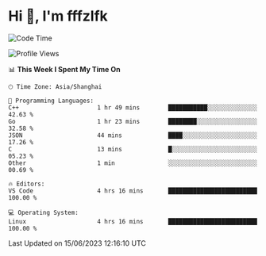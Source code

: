 # Hi 👋, I'm fffzlfk

<!--START_SECTION:waka-->
![Code Time](http://img.shields.io/badge/Code%20Time-228%20hrs-blue)

![Profile Views](http://img.shields.io/badge/Profile%20Views-0-blue)

📊 **This Week I Spent My Time On** 

```text
🕑︎ Time Zone: Asia/Shanghai

💬 Programming Languages: 
C++                      1 hr 49 mins        ███████████░░░░░░░░░░░░░░   42.63 % 
Go                       1 hr 23 mins        ████████░░░░░░░░░░░░░░░░░   32.58 % 
JSON                     44 mins             ████░░░░░░░░░░░░░░░░░░░░░   17.26 % 
C                        13 mins             █░░░░░░░░░░░░░░░░░░░░░░░░   05.23 % 
Other                    1 min               ░░░░░░░░░░░░░░░░░░░░░░░░░   00.69 % 

🔥 Editors: 
VS Code                  4 hrs 16 mins       █████████████████████████   100.00 % 

💻 Operating System: 
Linux                    4 hrs 16 mins       █████████████████████████   100.00 % 
```


 Last Updated on 15/06/2023 12:16:10 UTC
<!--END_SECTION:waka-->
